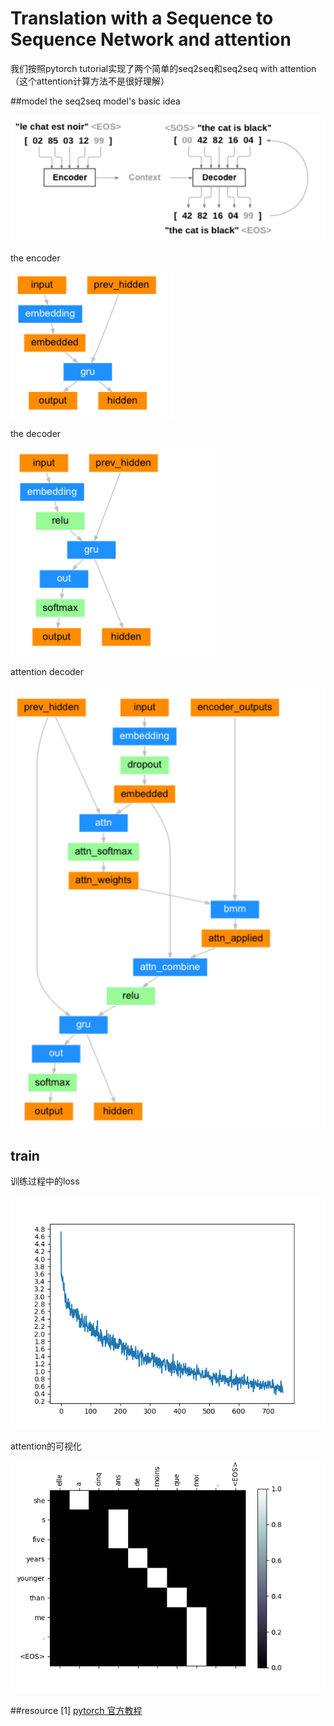 # Translation with a Sequence to Sequence Network and attention
我们按照pytorch tutorial实现了两个简单的seq2seq和seq2seq with attention（这个attention计算方法不是很好理解）

##model
the seq2seq model's basic idea

![seq2seq](./files/Seq2Seq.png)


the encoder

![encoder](./files/encoder.png)


the decoder

![decoder](./files/decoder.png)


attention decoder

![attention decoder](./files/attention_decoder.png)


## train
训练过程中的loss

![train loss](./files/seq_seq_train.png)

attention的可视化

![attention show](./files/attention_show.png)



##resource
[1] [pytorch 官方教程](http://pytorch.org/tutorials/intermediate/seq2seq_translation_tutorial.html)